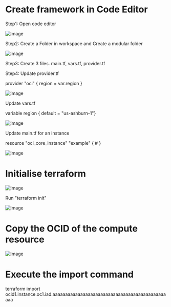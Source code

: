 # Create framework in Code Editor

Step1: Open code editor

![image](https://github.com/user-attachments/assets/0490c83f-0d00-49bd-bbf6-082c681aaa8b)

Step2: Create a Folder in workspace and Create a modular folder

![image](https://github.com/user-attachments/assets/c1b4a144-108d-4193-b947-a45e6c42cf54)

Step3: Create 3 files.
main.tf, vars.tf, provider.tf

Step4: Update provider.tf

provider "oci" {
  region = var.region
}

![image](https://github.com/user-attachments/assets/d7b794b2-ae9d-4a4b-ba72-f846200b8007)

Update vars.tf

variable region { default = "us-ashburn-1"}

![image](https://github.com/user-attachments/assets/7f77ea5b-baa4-4ab1-8348-2807a354f6d4)

Update main.tf for an instance

resource "oci_core_instance" "example" {
    #
}

![image](https://github.com/user-attachments/assets/9e4d0adc-c0fb-43a3-9596-1671ead69f9d)

# Initialise terraform

![image](https://github.com/user-attachments/assets/5906c8ff-453b-4fde-bb5b-19edd457c4b0)

Run "terraform init"

![image](https://github.com/user-attachments/assets/0e28b2b1-d3cc-4661-83a2-f4cf2a228712)

# Copy the OCID of the compute resource

![image](https://github.com/user-attachments/assets/f72cb91b-8ab6-4c89-b02c-ef6de4567589)

# Execute the import command

terraform import ocid1.instance.oc1.iad.aaaaaaaaaaaaaaaaaaaaaaaaaaaaaaaaaaaaaaaaaaaaaaaa


